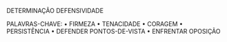 DETERMINAÇÃO
DEFENSIVIDADE

PALAVRAS-CHAVE:
• FIRMEZA
• TENACIDADE
• CORAGEM
• PERSISTÊNCIA
• DEFENDER PONTOS-DE-VISTA
• ENFRENTAR OPOSIÇÃO